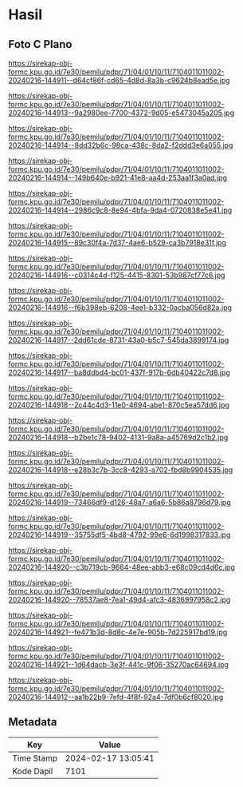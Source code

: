 # Hasil

## Foto C Plano

https://sirekap-obj-formc.kpu.go.id/7e30/pemilu/pdpr/71/04/01/10/11/7104011011002-20240216-144911--d64cf86f-cd65-4d8d-8a3b-c9624b8ead5e.jpg

https://sirekap-obj-formc.kpu.go.id/7e30/pemilu/pdpr/71/04/01/10/11/7104011011002-20240216-144913--9a2980ee-7700-4372-9d05-e5473045a205.jpg

https://sirekap-obj-formc.kpu.go.id/7e30/pemilu/pdpr/71/04/01/10/11/7104011011002-20240216-144914--8dd32b6c-98ca-438c-8da2-f2ddd3e6a055.jpg

https://sirekap-obj-formc.kpu.go.id/7e30/pemilu/pdpr/71/04/01/10/11/7104011011002-20240216-144914--149b640e-b921-41e8-aa4d-253aa1f3a0ad.jpg

https://sirekap-obj-formc.kpu.go.id/7e30/pemilu/pdpr/71/04/01/10/11/7104011011002-20240216-144914--2986c9c8-8e94-4bfa-9da4-0720838e5e41.jpg

https://sirekap-obj-formc.kpu.go.id/7e30/pemilu/pdpr/71/04/01/10/11/7104011011002-20240216-144915--89c30f4a-7d37-4ae6-b529-ca3b7918e31f.jpg

https://sirekap-obj-formc.kpu.go.id/7e30/pemilu/pdpr/71/04/01/10/11/7104011011002-20240216-144916--c0314c4d-f125-4415-8301-53b987cf77c6.jpg

https://sirekap-obj-formc.kpu.go.id/7e30/pemilu/pdpr/71/04/01/10/11/7104011011002-20240216-144916--f6b398eb-6208-4ee1-b332-0acba056d82a.jpg

https://sirekap-obj-formc.kpu.go.id/7e30/pemilu/pdpr/71/04/01/10/11/7104011011002-20240216-144917--2dd61cde-8731-43a0-b5c7-545da3899174.jpg

https://sirekap-obj-formc.kpu.go.id/7e30/pemilu/pdpr/71/04/01/10/11/7104011011002-20240216-144917--ba8ddbd4-bc01-437f-917b-6db40422c7d8.jpg

https://sirekap-obj-formc.kpu.go.id/7e30/pemilu/pdpr/71/04/01/10/11/7104011011002-20240216-144918--2c44c4d3-11e0-4694-abe1-870c5ea57dd6.jpg

https://sirekap-obj-formc.kpu.go.id/7e30/pemilu/pdpr/71/04/01/10/11/7104011011002-20240216-144918--b2be1c78-9402-4131-9a8a-a45769d2c1b2.jpg

https://sirekap-obj-formc.kpu.go.id/7e30/pemilu/pdpr/71/04/01/10/11/7104011011002-20240216-144918--e28b3c7b-3cc8-4293-a702-fbd8b9904535.jpg

https://sirekap-obj-formc.kpu.go.id/7e30/pemilu/pdpr/71/04/01/10/11/7104011011002-20240216-144919--73466df9-d126-48a7-a6a6-5b86a8796d79.jpg

https://sirekap-obj-formc.kpu.go.id/7e30/pemilu/pdpr/71/04/01/10/11/7104011011002-20240216-144919--35755df5-4bd8-4792-99e6-6d1998317833.jpg

https://sirekap-obj-formc.kpu.go.id/7e30/pemilu/pdpr/71/04/01/10/11/7104011011002-20240216-144920--c3b719cb-9664-48ee-abb3-e68c09cd4d6c.jpg

https://sirekap-obj-formc.kpu.go.id/7e30/pemilu/pdpr/71/04/01/10/11/7104011011002-20240216-144920--78537ae8-7ea1-49d4-afc3-4836997958c2.jpg

https://sirekap-obj-formc.kpu.go.id/7e30/pemilu/pdpr/71/04/01/10/11/7104011011002-20240216-144921--fe471b3d-8d8c-4e7e-905b-7d225917bd19.jpg

https://sirekap-obj-formc.kpu.go.id/7e30/pemilu/pdpr/71/04/01/10/11/7104011011002-20240216-144921--1d64dacb-3e3f-441c-9f06-35270ac64694.jpg

https://sirekap-obj-formc.kpu.go.id/7e30/pemilu/pdpr/71/04/01/10/11/7104011011002-20240216-144912--aa1b22b9-7efd-4f8f-92a4-7df0b6cf8020.jpg


## Metadata

| Key        | Value               |
| ---------- | ------------------- |
| Time Stamp | 2024-02-17 13:05:41 |
| Kode Dapil | 7101                |



